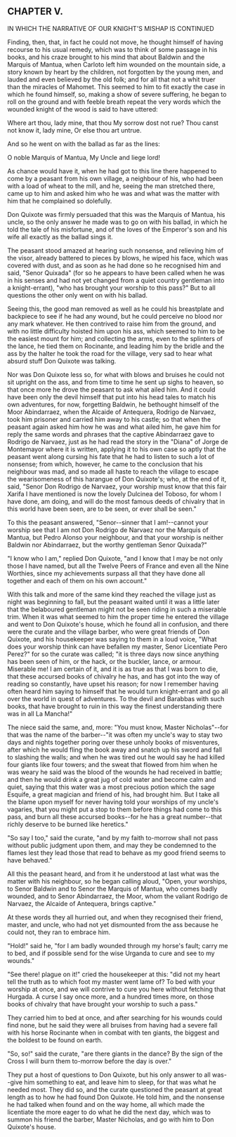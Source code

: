 ## CHAPTER V.

IN WHICH THE NARRATIVE OF OUR KNIGHT'S MISHAP IS CONTINUED


Finding, then, that, in fact he could not move, he thought himself of
having recourse to his usual remedy, which was to think of some passage
in his books, and his craze brought to his mind that about Baldwin and
the Marquis of Mantua, when Carloto left him wounded on the mountain
side, a story known by heart by the children, not forgotten by the young
men, and lauded and even believed by the old folk; and for all that not a
whit truer than the miracles of Mahomet. This seemed to him to fit
exactly the case in which he found himself, so, making a show of severe
suffering, he began to roll on the ground and with feeble breath repeat
the very words which the wounded knight of the wood is said to have
uttered:

Where art thou, lady mine, that thou
  My sorrow dost not rue?
Thou canst not know it, lady mine,
  Or else thou art untrue.

And so he went on with the ballad as far as the lines:

O noble Marquis of Mantua,
  My Uncle and liege lord!

As chance would have it, when he had got to this line there happened to
come by a peasant from his own village, a neighbour of his, who had been
with a load of wheat to the mill, and he, seeing the man stretched there,
came up to him and asked him who he was and what was the matter with him
that he complained so dolefully.

Don Quixote was firmly persuaded that this was the Marquis of Mantua, his
uncle, so the only answer he made was to go on with his ballad, in which
he told the tale of his misfortune, and of the loves of the Emperor's son
and his wife all exactly as the ballad sings it.

The peasant stood amazed at hearing such nonsense, and relieving him of
the visor, already battered to pieces by blows, he wiped his face, which
was covered with dust, and as soon as he had done so he recognised him
and said, "Senor Quixada" (for so he appears to have been called when he
was in his senses and had not yet changed from a quiet country gentleman
into a knight-errant), "who has brought your worship to this pass?" But
to all questions the other only went on with his ballad.

Seeing this, the good man removed as well as he could his breastplate and
backpiece to see if he had any wound, but he could perceive no blood nor
any mark whatever. He then contrived to raise him from the ground, and
with no little difficulty hoisted him upon his ass, which seemed to him
to be the easiest mount for him; and collecting the arms, even to the
splinters of the lance, he tied them on Rocinante, and leading him by the
bridle and the ass by the halter he took the road for the village, very
sad to hear what absurd stuff Don Quixote was talking.

Nor was Don Quixote less so, for what with blows and bruises he could not
sit upright on the ass, and from time to time he sent up sighs to heaven,
so that once more he drove the peasant to ask what ailed him. And it
could have been only the devil himself that put into his head tales to
match his own adventures, for now, forgetting Baldwin, he bethought
himself of the Moor Abindarraez, when the Alcaide of Antequera, Rodrigo
de Narvaez, took him prisoner and carried him away to his castle; so that
when the peasant again asked him how he was and what ailed him, he gave
him for reply the same words and phrases that the captive Abindarraez
gave to Rodrigo de Narvaez, just as he had read the story in the "Diana"
of Jorge de Montemayor where it is written, applying it to his own case
so aptly that the peasant went along cursing his fate that he had to
listen to such a lot of nonsense; from which, however, he came to the
conclusion that his neighbour was mad, and so made all haste to reach the
village to escape the wearisomeness of this harangue of Don Quixote's;
who, at the end of it, said, "Senor Don Rodrigo de Narvaez, your worship
must know that this fair Xarifa I have mentioned is now the lovely
Dulcinea del Toboso, for whom I have done, am doing, and will do the most
famous deeds of chivalry that in this world have been seen, are to be
seen, or ever shall be seen."

To this the peasant answered, "Senor--sinner that I am!--cannot your
worship see that I am not Don Rodrigo de Narvaez nor the Marquis of
Mantua, but Pedro Alonso your neighbour, and that your worship is neither
Baldwin nor Abindarraez, but the worthy gentleman Senor Quixada?"

"I know who I am," replied Don Quixote, "and I know that I may be not
only those I have named, but all the Twelve Peers of France and even all
the Nine Worthies, since my achievements surpass all that they have done
all together and each of them on his own account."

With this talk and more of the same kind they reached the village just as
night was beginning to fall, but the peasant waited until it was a little
later that the belaboured gentleman might not be seen riding in such a
miserable trim. When it was what seemed to him the proper time he entered
the village and went to Don Quixote's house, which he found all in
confusion, and there were the curate and the village barber, who were
great friends of Don Quixote, and his housekeeper was saying to them in a
loud voice, "What does your worship think can have befallen my master,
Senor Licentiate Pero Perez?" for so the curate was called; "it is three
days now since anything has been seen of him, or the hack, or the
buckler, lance, or armour. Miserable me! I am certain of it, and it is as
true as that I was born to die, that these accursed books of chivalry he
has, and has got into the way of reading so constantly, have upset his
reason; for now I remember having often heard him saying to himself that
he would turn knight-errant and go all over the world in quest of
adventures. To the devil and Barabbas with such books, that have brought
to ruin in this way the finest understanding there was in all La Mancha!"

The niece said the same, and, more: "You must know, Master Nicholas"--for
that was the name of the barber--"it was often my uncle's way to stay two
days and nights together poring over these unholy books of misventures,
after which he would fling the book away and snatch up his sword and fall
to slashing the walls; and when he was tired out he would say he had
killed four giants like four towers; and the sweat that flowed from him
when he was weary he said was the blood of the wounds he had received in
battle; and then he would drink a great jug of cold water and become calm
and quiet, saying that this water was a most precious potion which the
sage Esquife, a great magician and friend of his, had brought him. But I
take all the blame upon myself for never having told your worships of my
uncle's vagaries, that you might put a stop to them before things had
come to this pass, and burn all these accursed books--for he has a great
number--that richly deserve to be burned like heretics."

"So say I too," said the curate, "and by my faith to-morrow shall not
pass without public judgment upon them, and may they be condemned to the
flames lest they lead those that read to behave as my good friend seems
to have behaved."

All this the peasant heard, and from it he understood at last what was
the matter with his neighbour, so he began calling aloud, "Open, your
worships, to Senor Baldwin and to Senor the Marquis of Mantua, who comes
badly wounded, and to Senor Abindarraez, the Moor, whom the valiant
Rodrigo de Narvaez, the Alcaide of Antequera, brings captive."

At these words they all hurried out, and when they recognised their
friend, master, and uncle, who had not yet dismounted from the ass
because he could not, they ran to embrace him.

"Hold!" said he, "for I am badly wounded through my horse's fault; carry
me to bed, and if possible send for the wise Urganda to cure and see to
my wounds."

"See there! plague on it!" cried the housekeeper at this: "did not my
heart tell the truth as to which foot my master went lame of? To bed with
your worship at once, and we will contrive to cure you here without
fetching that Hurgada. A curse I say once more, and a hundred times more,
on those books of chivalry that have brought your worship to such a
pass."

They carried him to bed at once, and after searching for his wounds could
find none, but he said they were all bruises from having had a severe
fall with his horse Rocinante when in combat with ten giants, the biggest
and the boldest to be found on earth.

"So, so!" said the curate, "are there giants in the dance? By the sign of
the Cross I will burn them to-morrow before the day is over."

They put a host of questions to Don Quixote, but his only answer to all
was--give him something to eat, and leave him to sleep, for that was what
he needed most. They did so, and the curate questioned the peasant at
great length as to how he had found Don Quixote. He told him, and the
nonsense he had talked when found and on the way home, all which made the
licentiate the more eager to do what he did the next day, which was to
summon his friend the barber, Master Nicholas, and go with him to Don
Quixote's house.




